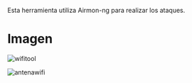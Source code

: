 Esta herramienta utiliza Airmon-ng  para realizar los ataques.



<h1>Imagen</h1>


![wifitool](https://github.com/Criftcking/kalilinux-Wifi-Destroy/assets/86767725/cb648b47-5ce4-466f-a09f-9a7bf0fc4e45)

![antenawifi](https://github.com/Criftcking/kalilinux-Wifi-Destroy/assets/86767725/82b4e26e-0d68-46c9-a283-df2106410a33)

